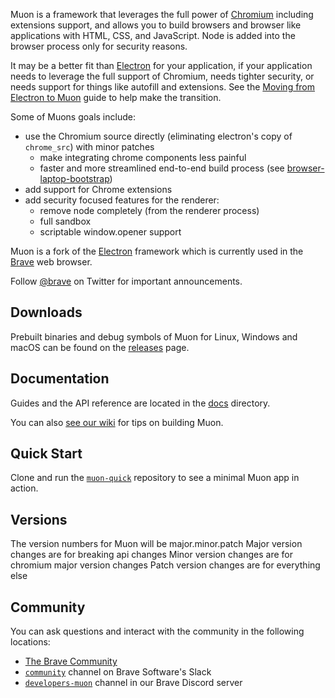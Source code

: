 Muon is a framework that leverages the full power of [Chromium](https://www.chromium.org/Home) including extensions
support, and allows you to build browsers and browser like applications with HTML, CSS, and JavaScript.  Node is added
into the browser process only for security reasons.

It may be a better fit than [Electron](https://github.com/electron/electron) for your application, if your application
needs to leverage the full support of Chromium, needs tighter security, or needs support for things like autofill and
extensions. See the [Moving from Electron to Muon](docs/tutorials/moving-from-electron.md) guide to help make the transition.

Some of Muons goals include:
- use the Chromium source directly (eliminating electron's copy of `chrome_src`) with minor patches
  - make integrating chrome components less painful
  - faster and more streamlined end-to-end build process (see [browser-laptop-bootstrap](https://github.com/brave/browser-laptop-bootstrap))
- add support for Chrome extensions
- add security focused features for the renderer:
  - remove node completely (from the renderer process)
  - full sandbox
  - scriptable window.opener support

Muon is a fork of the [Electron](https://github.com/electron/electron/) framework
which is currently used in the [Brave](https://brave.com) web browser.

Follow [@brave](https://twitter.com/brave) on Twitter for important
announcements.

## Downloads

Prebuilt binaries and debug symbols of Muon for Linux, Windows and macOS can
be found on the [releases](https://github.com/brave/muon/releases) page.

## Documentation

Guides and the API reference are located in the
[docs](https://github.com/brave/muon/tree/master/docs) directory.

You can also [see our wiki](https://github.com/brave/browser-laptop-bootstrap/wiki) for tips on building Muon.

## Quick Start

Clone and run the [`muon-quick`](https://github.com/brave/muon-quick)
repository to see a minimal Muon app in action.

## Versions

The version numbers for Muon will be major.minor.patch
Major version changes are for breaking api changes
Minor version changes are for chromium major version changes
Patch version changes are for everything else

## Community

You can ask questions and interact with the community in the following
locations:
- [The Brave Community](https://community.brave.com/)
- [`community`](https://bravesoftware.slack.com) channel on Brave Software's Slack
- [`developers-muon`](https://discord.gg/k57tYrS) channel in our Brave Discord server
